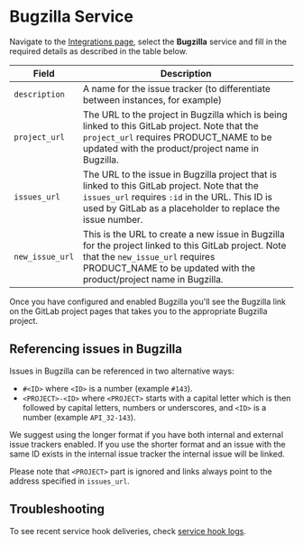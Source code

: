 # Bugzilla Service

Navigate to the [Integrations page](overview.md#accessing-integrations),
select the **Bugzilla** service and fill in the required details as described
in the table below.

| Field | Description |
| ----- | ----------- |
| `description`   | A name for the issue tracker (to differentiate between instances, for example) |
| `project_url`   | The URL to the project in Bugzilla which is being linked to this GitLab project. Note that the `project_url` requires PRODUCT_NAME to be updated with the product/project name in Bugzilla. |
| `issues_url`    | The URL to the issue in Bugzilla project that is linked to this GitLab project. Note that the `issues_url` requires `:id` in the URL. This ID is used by GitLab as a placeholder to replace the issue number. |
| `new_issue_url` | This is the URL to create a new issue in Bugzilla for the project linked to this GitLab project. Note that the `new_issue_url` requires PRODUCT_NAME to be updated with the product/project name in Bugzilla. |

Once you have configured and enabled Bugzilla you'll see the Bugzilla link on the GitLab project pages that takes you to the appropriate Bugzilla project.

## Referencing issues in Bugzilla

Issues in Bugzilla can be referenced in two alternative ways:

- `#<ID>` where `<ID>` is a number (example `#143`).
- `<PROJECT>-<ID>` where `<PROJECT>` starts with a capital letter which is
  then followed by capital letters, numbers or underscores, and `<ID>` is
  a number (example `API_32-143`).

We suggest using the longer format if you have both internal and external issue trackers enabled. If you use the shorter format and an issue with the same ID exists in the internal issue tracker the internal issue will be linked.

Please note that `<PROJECT>` part is ignored and links always point to the
address specified in `issues_url`.

## Troubleshooting

To see recent service hook deliveries, check [service hook logs](overview.md#troubleshooting-integrations).
